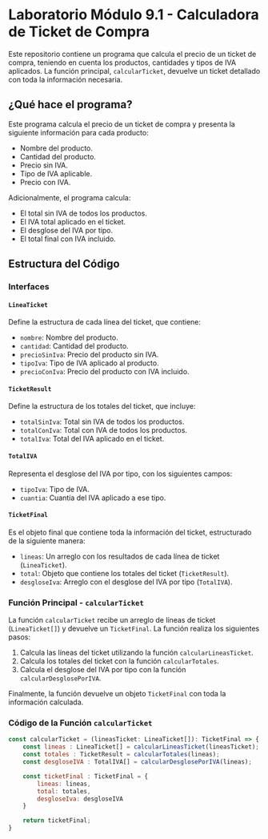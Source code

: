 # Laboratorio Módulo 9.1 - Calculadora de Ticket de Compra

Este repositorio contiene un programa que calcula el precio de un ticket de compra, teniendo en cuenta los productos, cantidades y tipos de IVA aplicados. La función principal, `calcularTicket`, devuelve un ticket detallado con toda la información necesaria.

## ¿Qué hace el programa?

Este programa calcula el precio de un ticket de compra y presenta la siguiente información para cada producto:

- Nombre del producto.
- Cantidad del producto.
- Precio sin IVA.
- Tipo de IVA aplicable.
- Precio con IVA.

Adicionalmente, el programa calcula:

- El total sin IVA de todos los productos.
- El IVA total aplicado en el ticket.
- El desglose del IVA por tipo.
- El total final con IVA incluido.

## Estructura del Código

### Interfaces

#### `LineaTicket`
Define la estructura de cada línea del ticket, que contiene:

- `nombre`: Nombre del producto.
- `cantidad`: Cantidad del producto.
- `precioSinIva`: Precio del producto sin IVA.
- `tipoIva`: Tipo de IVA aplicado al producto.
- `precioConIva`: Precio del producto con IVA incluido.

#### `TicketResult`
Define la estructura de los totales del ticket, que incluye:

- `totalSinIva`: Total sin IVA de todos los productos.
- `totalConIva`: Total con IVA de todos los productos.
- `totalIva`: Total del IVA aplicado en el ticket.

#### `TotalIVA`
Representa el desglose del IVA por tipo, con los siguientes campos:

- `tipoIva`: Tipo de IVA.
- `cuantia`: Cuantía del IVA aplicado a ese tipo.

#### `TicketFinal`
Es el objeto final que contiene toda la información del ticket, estructurado de la siguiente manera:

- `lineas`: Un arreglo con los resultados de cada línea de ticket (`LineaTicket`).
- `total`: Objeto que contiene los totales del ticket (`TicketResult`).
- `desgloseIva`: Arreglo con el desglose del IVA por tipo (`TotalIVA`).

### Función Principal - `calcularTicket`

La función `calcularTicket` recibe un arreglo de líneas de ticket (`LineaTicket[]`) y devuelve un `TicketFinal`. La función realiza los siguientes pasos:

1. Calcula las líneas del ticket utilizando la función `calcularLineasTicket`.
2. Calcula los totales del ticket con la función `calcularTotales`.
3. Calcula el desglose del IVA por tipo con la función `calcularDesglosePorIVA`.

Finalmente, la función devuelve un objeto `TicketFinal` con toda la información calculada.

### Código de la Función `calcularTicket`

```javascript
const calcularTicket = (lineasTicket: LineaTicket[]): TicketFinal => {
    const lineas : LineaTicket[] = calcularLineasTicket(lineasTicket);
    const totales : TicketResult = calcularTotales(lineas);
    const desgloseIVA : TotalIVA[] = calcularDesglosePorIVA(lineas);

    const ticketFinal : TicketFinal = {
        lineas: lineas,
        total: totales,
        desgloseIva: desgloseIVA
    }

    return ticketFinal;
}
```